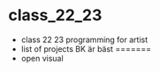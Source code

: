 # class_22_23
* class 22 23 programming for artist
* list of projects
BK är bäst
=======
* open visual 
